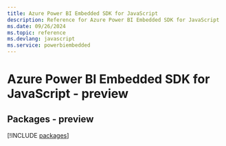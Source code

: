 ```yaml
---
title: Azure Power BI Embedded SDK for JavaScript
description: Reference for Azure Power BI Embedded SDK for JavaScript
ms.date: 09/26/2024
ms.topic: reference
ms.devlang: javascript
ms.service: powerbiembedded
---
```

# Azure Power BI Embedded SDK for JavaScript - preview
## Packages - preview
[!INCLUDE [packages](power-bi-embedded-index.md)]